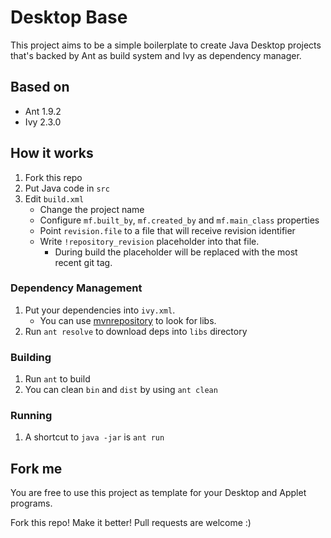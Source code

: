 # Desktop Base

This project aims to be a simple boilerplate to create Java Desktop 
projects that's backed by Ant as build system and Ivy as dependency
manager.

## Based on

* Ant 1.9.2
* Ivy 2.3.0

## How it works

1. Fork this repo
2. Put Java code in `src`
3. Edit `build.xml`
    * Change the project name
    * Configure `mf.built_by`, `mf.created_by` and `mf.main_class` properties
    * Point `revision.file` to a file that will receive revision identifier
    * Write `!repository_revision` placeholder into that file.
        * During build the placeholder will be replaced with the most recent git tag.


### Dependency Management

1. Put your dependencies into `ivy.xml`.
	* You can use [mvnrepository](mvnrepository.com) to look for libs.
2. Run `ant resolve` to download deps into `libs` directory

### Building

1. Run `ant` to build
2. You can clean `bin` and `dist` by using `ant clean`

### Running 

1. A shortcut to `java -jar` is `ant run`


## Fork me

You are free to use this project as template for your Desktop and Applet programs. 

Fork this repo! Make it better! Pull requests are welcome :)